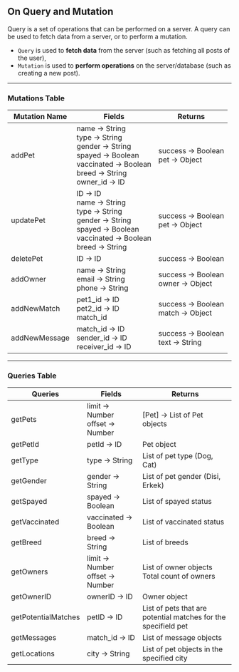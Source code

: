 
## On Query and Mutation

Query is a set of operations that can be performed on a server. A query can be used to fetch data from a server, or to perform a mutation.
- `Query` is used to **fetch data** from the server (such as fetching all posts of the user),
- `Mutation` is used to **perform operations** on the server/database (such as creating a new post).

***

### Mutations Table

| **Mutation Name**     	| **Fields**                                                                                                                                                                                                                                                                                                         	| **Returns**                                                                      	|
|-----------------------	|--------------------------------------------------------------------------------------------------------------------------------------------------------------------------------------------------------------------------------------------------------------------------------------------------------------------	|----------------------------------------------------------------------------------	|
| addPet           	      | name -> String<br>type -> String<br>gender -> String<br>spayed -> Boolean<br>vaccinated -> Boolean<br> breed -> String <br> owner_id -> ID                                                                                                                                                                          | success -> Boolean<br>pet -> Object                                             	|
| updatePet              	| ID -> ID<br>name -> String<br>type -> String<br>gender -> String <br>spayed -> Boolean<br>vaccinated -> Boolean<br> breed -> String                                                                                                                                                                                	| success -> Boolean<br>pet -> Object                                              	|
| deletePet             	| ID -> ID                                                                                                                                                                                                                                                                                                           	| success -> Boolean                                                              	|
| addOwner              	| name -> String<br>email -> String<br>phone -> String                                                                                                                                                                                                                                                      	        | success -> Boolean<br>owner -> Object                                            	|
| addNewMatch            	| pet1_id -> ID<br>pet2_id -> ID<br>match_id                                                                                                                                                                                                                                                                         	| success -> Boolean<br>match -> Object                                            	|
| addNewMessage         	| match_id -> ID<br>sender_id -> ID<br>receiver_id -> ID                                                                                                                                                                                                                                                            	| success -> Boolean<br>text -> String                                             	|

***

### Queries Table

| **Queries**                         	| **Fields**                                  	| **Returns**                                                                   	|
|-------------------------------------	|---------------------------------------------	|-------------------------------------------------------------------------------	|
| getPets                             	| limit -> Number<br>offset -> Number           | [Pet] -> List of Pet objects                                                   	|
| getPetId                            	| petId -> ID                                 	| Pet object                                                                     	|
| getType                              	| type -> String                               	| List of pet type (Dog, Cat)                                                    	|
| getGender                           	| gender -> String                             	| List of pet gender (Disi, Erkek)                                               	|
| getSpayed                           	| spayed -> Boolean                            	| List of spayed status                                                          	|
| getVaccinated                         | vaccinated -> Boolean                       	| List of vaccinated status                                                      	|
| getBreed                             	| breed -> String                             	| List of breeds                                                                	|
| getOwners                           	| limit -> Number<br>offset -> Number           | List of owner objects<br>Total count of owners                                 	|
| getOwnerID                           	| ownerID -> ID                                	| Owner object                                                                  	|
| getPotentialMatches                   | petID -> ID                                 	| List of pets that are potential matches for the specifield pet                	|
| getMessages                          	| match_id -> ID                               	| List of message objects                                                         |
| getLocations                        	| city -> String                               	| List of pet objects in the specified city                                       |
